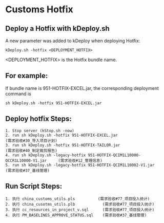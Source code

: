 Customs Hotfix
==========================

## Deploy a Hotfix with kDeploy.sh
A new parameter was added to kDeploy when deploying Hotfix:
    
    kDeploy.sh -hotfix <DEPLOYMENT_HOTFIX>
    
<DEPLOYMENT_HOTFIX> is the Hotfix bundle name.

## For example:
If bundle name is 951-HOTFIX-EXCEL.jar, the corresponding deployment command is 
    
    sh kDeploy.sh -hotfix 951-HOTFIX-EXCEL.jar
    

## Deploy hotfix Steps:
    1. Stop server (kStop.sh -now)
    2. run sh kDeploy.sh -hotfix 951-HOTFIX-EXCEL.jar                                 (需求验收#30_导入项目计划)
    3. run sh kDeploy.sh -hotfix 951-HOTFIX-TAILOR.jar								  (需求验收#40_制定裁剪报告)
	4. run sh kDeploy.sh -legacy-hotfix 951-HOTFIX-QCIM1L10000-QCCR1L10000-V1.jar	  (需求验收#12_管理信息)
	5. run sh kDeploy.sh -legacy-hotfix 951-HOTFIX-QCIM1L10002-V1.jar                 (需求验收#37_基线管理)
	
## Run Script Steps:
	1. 执行 china_customs_utils.pls 		   (需求验收#77_项目投入统计)
	2. 执行 china_cusotms_utils.plb            (需求验收#77_项目投入统计)
	3. 执行 cc_resources_in_project_v.sql      (需求验收#77_项目投入统计)
	4. 执行 PM_BASELINES_APPROVE_STATUS.sql    (需求验收#37_基线管理)

    